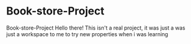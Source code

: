 # Book-store-Project
Book-store-Project
Hello there! This isn't a real project, it was just a was just a workspace to me to try new properties when i was learning 
